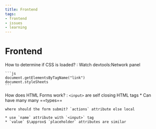 ```yaml
---
title: Frontend
tags:
- frontend
- issues
- learning
---
```


# Frontend

<TagLinks />

How to determine if CSS is loaded?
:   Watch devtools:Network panel

    ```js
    document.getElementsByTagName("link")
    document.styleSheets
    ```
How does HTML Forms work?
:   `<input>` are self closing HTML tags
    * Can have many many ==types==

    where should the form submit? `actions` attribute else local

    * use `name` attribute with `<input>` tag
    * `value` $\approx$ `placeholder` attributes are similar

<Footer />
